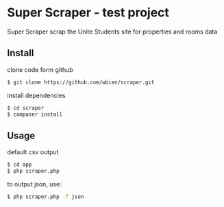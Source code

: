 # Super Scraper - test project

Super Scraper scrap the Unite Students site for properties and rooms data

## Install

clone code form github
```sh
$ git clone https://github.com/wbien/scraper.git
```

install dependencies
```sh
$ cd scraper
$ composer install
```

## Usage

default csv output
```sh
$ cd app
$ php scraper.php
```

to output json, use:
```sh
$ php scraper.php -f json
```

